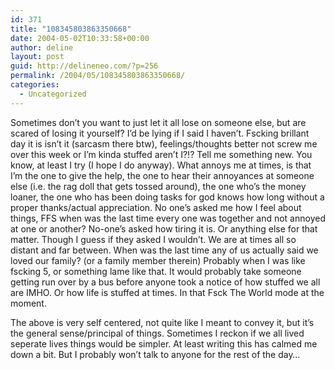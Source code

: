 ```yaml
---
id: 371
title: "108345803863350668"
date: 2004-05-02T10:33:58+00:00
author: deline
layout: post
guid: http://delineneo.com/?p=256
permalink: /2004/05/108345803863350668/
categories:
  - Uncategorized
---
```

Sometimes don&#8217;t you want to just let it all lose on someone else, but are scared of losing it yourself? I&#8217;d be lying if I said I haven&#8217;t. Fscking brillant day it is isn&#8217;t it (sarcasm there btw), feelings/thoughts better not screw me over this week or I&#8217;m kinda stuffed aren&#8217;t I?!? Tell me something new. You know, at least I try (I hope I do anyway). What annoys me at times, is that I&#8217;m the one to give the help, the one to hear their annoyances at someone else (i.e. the rag doll that gets tossed around), the one who&#8217;s the money loaner, the one who has been doing tasks for god knows how long without a proper thanks/actual appreciation. No one&#8217;s asked me how I feel about things, FFS when was the last time every one was together and not annoyed at one or another? No-one&#8217;s asked how tiring it is. Or anything else for that matter. Though I guess if they asked I wouldn&#8217;t. We are at times all so distant and far between. When was the last time any of us actually said we loved our family? (or a family member therein) Probably when I was like fscking 5, or something lame like that. It would probably take someone getting run over by a bus before anyone took a notice of how stuffed we all are IMHO. Or how life is stuffed at times. In that Fsck The World mode at the moment.

The above is very self centered, not quite like I meant to convey it, but it&#8217;s the general sense/principal of things. Sometimes I reckon if we all lived seperate lives things would be simpler. At least writing this has calmed me down a bit. But I probably won&#8217;t talk to anyone for the rest of the day&#8230;